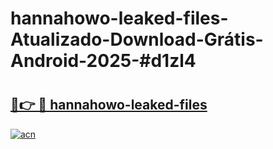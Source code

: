 # hannahowo-leaked-files-Atualizado-Download-Grátis-Android-2025-#d1zl4

# <h2><a href="https://ainizakaria.my?title=hannahowo-leaked-files&ref=24M">🔗👉 🔴 hannahowo-leaked-files</a></h2>

[![acn](https://github.com/user-attachments/assets/0f9c940e-d8b0-45ae-aac7-cd30a18b3e1c)](https://ainizakaria.my?title=hannahowo-leaked-files&ref=24M)

